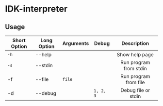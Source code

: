 # IDK-interpreter
## Usage
| Short Option | Long Option | Arguments | Debug         |       Description      |
|--------------|-------------|-----------|---------------|:----------------------:|
| `-h`         | --help      |           |               |     Show help page     |
| `-s`         | --stdin     |           |               | Run program from stdin |
| -f           | --file      | `file`    |               |  Run program from file |
| -d           | --debug     |           | `1, 2, 3`     |   Debug file or stdin  |
